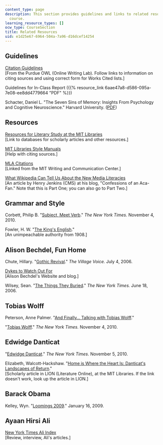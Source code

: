```yaml
---
content_type: page
description: This section provides guidelines and links to related resources for the
  course.
learning_resource_types: []
ocw_type: CourseSection
title: Related Resources
uid: e1d25e67-6964-504a-7a96-d16dcef14254
---
```


Guidelines
----------

[Citation Guidelines](http://owl.english.purdue.edu/owl/resource/747/01/)  
\[From the Purdue OWL (Online Writing Lab). Follow links to information on citing sources and using correct form for Works Cited lists.\]

Guidelines for In-Class Report ({{% resource_link 6aae47a8-d586-095a-7e08-ee8dd4779664 "PDF" %}})

Schacter, Daniel L. "The Seven Sins of Memory: Insights From Psychology and Cognitive Neuroscience." Harvard University. ([PDF](http://www.wjh.harvard.edu/~scanlab/Papers/2003_Schacter_SevenSinsSelf.pdf))

Resources
---------

[Resources for Literary Study at the MIT Libraries](http://libguides.mit.edu/lit)  
\[Link to databases for scholarly articles and other resources.\]

[MIT Libraries Style Manuals](http://libguides.mit.edu/content.php?pid=80743&sid=598619)  
\[Help with citing sources.\]

[MLA Citations](http://writing.wisc.edu/Handbook/DocMLA.html)  
\[Linked from the MIT Writing and Communication Center.\]

[What Wikipedia Can Tell Us About the New Media Literacies](http://www.henryjenkins.org/2007/06/what_wikipedia_can_teach_us_ab.html)  
\[An article by Henry Jenkins (CMS) at his blog, "Confessions of an Aca-Fan." Note that this is Part One; you can also go to Part Two.\]

Grammar and Style
-----------------

Corbett, Philip B. "[Subject, Meet Verb](http://topics.blogs.nytimes.com/2009/08/04/subject-meet-verb/)." _The New York Times._ November 4, 2010.

Fowler, H. W. "[The King's English](http://www.bartleby.com/116/)."  
\[An unimpeachable authority from 1908.\]

Alison Bechdel, Fun Home
------------------------

Chute, Hillary. "[Gothic Revival](https://www.villagevoice.com/2006/07/04/gothic-revival-2/)." _The Village Voice._ July 4, 2006.

[Dykes to Watch Out For](http://dykestowatchoutfor.com/)  
\[Alison Bechdel's Website and blog.\]

Wilsey, Sean. "[The Things They Buried](http://www.nytimes.com/2006/06/18/books/review/18wilsey.html?_r=2&oref=slogin)." _The New York Times._ June 18, 2006.

Tobias Wolff
------------

Peterson, Anne Palmer. "[And Finally… Talking with Tobias Wolff](https://continuum.utah.edu/back_issues/summer98/finally.html)."

"[Tobias Wolff](http://topics.nytimes.com/top/reference/timestopics/people/w/tobias_wolff/index.html?scp=1-spot&sq=Tobias%20Wolff&st=cse)." _The New York Times._ November 4, 2010.

Edwidge Danticat
----------------

"[Edwidge Danticat](http://topics.nytimes.com/topics/reference/timestopics/people/d/edwidge_danticat/index.html)." _The New York Times_. November 5, 2010.

Elizabeth, Walcott-Hackshaw. "[Home is Where the Heart Is: Danticat's Landscapes of Return](http://lion.chadwyck.com/searchFulltext.do?id=R04135403&divLevel=0&queryId=../session/1266522553_29240&trailId=1264821B5B0&area=mla&forward=critref_ft)."  
\[Scholarly article in LION (Literature Online), at the MIT Libraries. If the link doesn't work, look up the article in LION.\]

Barack Obama
------------

Kelley, Wyn. "[Loomings 2009](http://henryjenkins.org/2009/01/loomings_2009.html)." January 16, 2009.

Ayaan Hirsi Ali
---------------

[New York Times Ali Index](http://query.nytimes.com/search/sitesearch?query=Ayaan+Hirsi+Ali&more=date_all)  
\[Review, interview, Ali's articles.\]